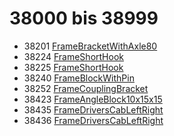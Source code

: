 # 38000 bis 38999
- 38201 [FrameBracketWithAxle80](Elements/FrameBracketWithAxle80.md)
- 38224 [FrameShortHook](Elements/FrameShortHook.md)
- 38225 [FrameShortHook](Elements/FrameShortHook.md)
- 38240 [FrameBlockWithPin](Elements/FrameBlockWithPin.md)
- 38252 [FrameCouplingBracket](Elements/FrameCouplingBracket.md)
- 38423 [FrameAngleBlock10x15x15](Elements/FrameAngleBlock10x15x15.md)
- 38435 [FrameDriversCabLeftRight](Elements/FrameDriversCabLeftRight.md)
- 38436 [FrameDriversCabLeftRight](Elements/FrameDriversCabLeftRight.md)
